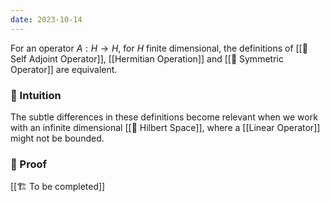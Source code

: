 ```yaml
---
date: 2023-10-14
---
```

For an operator $A : H \rightarrow H$, for $H$ finite dimensional, the definitions of [[📘 Self Adjoint Operator]], [[Hermitian Operation]] and [[📘 Symmetric Operator]] are equivalent.
### 💭 Intuition
The subtle differences in these definitions become relevant when we work with an infinite dimensional [[📘 Hilbert Space]], where a [[Linear Operator]] might not be bounded.
### 🧠 Proof
[[🏗️ To be completed]]